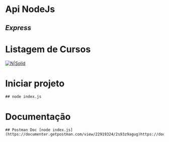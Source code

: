 # Api NodeJs 
## _Express_

# Listagem de Cursos

[![N|Solid](https://nodejs.org/static/images/logo.svg)](https://nodesource.com/products/nsolid)

# Iniciar projeto
    ## node index.js

    
# Documentação
    ## Postman Doc [node index.js](https://documenter.getpostman.com/view/22919324/2s93z9agug)https://documenter.getpostman.com/view/22919324/2s93z9agug

